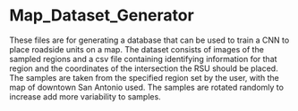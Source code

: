 # Map_Dataset_Generator
These files are for generating a database that can be used to train a CNN to place roadside units on a map. The dataset consists of images of the sampled regions and a csv file containing identifying information for that region and the coordinates of the intersection the RSU should be placed. The samples are taken from the specified region set by the user, with the map of downtown San Antonio used. The samples are rotated randomly to increase add more variability to samples.
